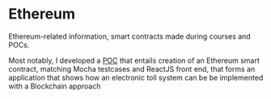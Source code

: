 # Ethereum
Ethereum-related information, smart contracts made during courses and POCs.

Most notably, I developed a [POC](https://github.com/evowilliamson/ethereum/tree/master/smart-contracts/electronic-toll-system) that entails creation of an Ethereum smart contract, matching Mocha testcases and ReactJS front end, that forms an application that shows how an electronic toll system can be be implemented with a Blockchain approach


<!--stackedit_data:
eyJoaXN0b3J5IjpbLTExMzIwMjYxMzVdfQ==
-->